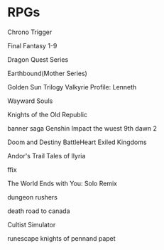 # RPGs

Chrono Trigger

Final Fantasy 1-9

Dragon Quest Series

Earthbound(Mother Series)

Golden Sun Trilogy
Valkyrie Profile: Lenneth

Wayward Souls

Knights of the Old Republic

banner saga
Genshin Impact
the wuest
9th dawn 2

Doom and Destiny
BattleHeart
Exiled Kingdoms

Andor's Trail
Tales of Ilyria

ffix

The World Ends with You: Solo Remix

dungeon rushers

death road to canada

Cultist Simulator

runescape
knights of pennand papet